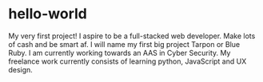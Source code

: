 # hello-world
My very first project!
I aspire to be a full-stacked web developer. Make lots of cash and be smart af. 
I will name my first big project Tarpon or Blue Ruby.
I am currently working towards an AAS in Cyber Security.
My freelance work currently consists of learning python, JavaScript and UX design. 

